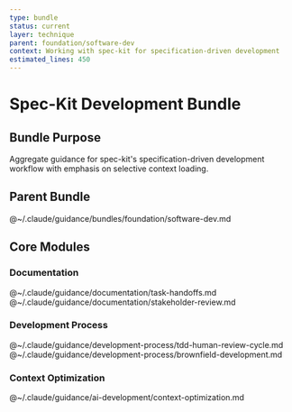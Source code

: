 ```yaml
---
type: bundle
status: current
layer: technique
parent: foundation/software-dev
context: Working with spec-kit for specification-driven development
estimated_lines: 450
---
```


# Spec-Kit Development Bundle

## Bundle Purpose
Aggregate guidance for spec-kit's specification-driven development workflow with emphasis on selective context loading.

## Parent Bundle
@~/.claude/guidance/bundles/foundation/software-dev.md

## Core Modules

### Documentation
@~/.claude/guidance/documentation/task-handoffs.md
@~/.claude/guidance/documentation/stakeholder-review.md

### Development Process
@~/.claude/guidance/development-process/tdd-human-review-cycle.md
@~/.claude/guidance/development-process/brownfield-development.md

### Context Optimization
@~/.claude/guidance/ai-development/context-optimization.md